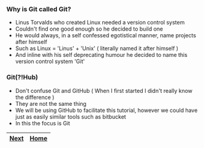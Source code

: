 ### Why is Git called Git?

-   Linus Torvalds who created Linux needed a version control system
-   Couldn't find one good enough so he decided to build one
-   He would always, in a self confessed egotistical manner, name projects after himself
-   Such as Linux = 'Linus' + 'Unix' ( literally named it after himself )
-   And inline with his self deprecating humour he decided to name this version control system 'Git'

### Git(?!Hub)

-   Don't confuse Git and GitHub ( When I first started I didn't really know the difference )
-   They are not the same thing
-   We will be using GitHub to facilitate this tutorial, however we could have just as easily similar tools such as bitbucket
-   In this the focus is Git

| [Next](Problem.md) | [Home](index.md) |
| ------------------ | ---------------- |
